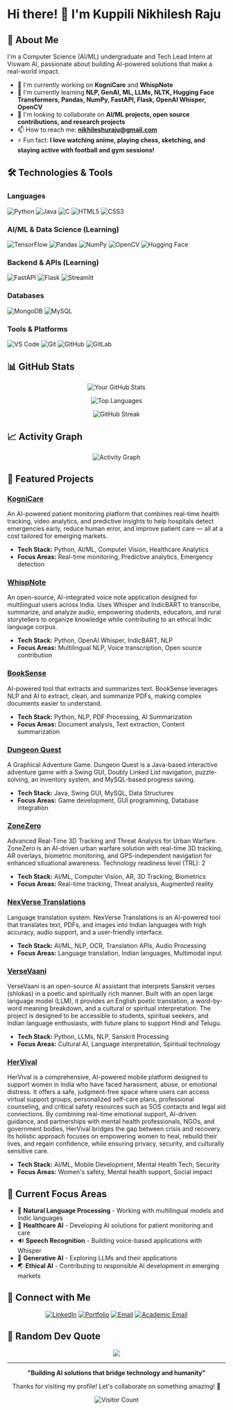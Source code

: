 # Hi there! 👋 I'm Kuppili Nikhilesh Raju

## 🚀 About Me
I'm a Computer Science (AI/ML) undergraduate and Tech Lead Intern at Viswam AI, passionate about building AI-powered solutions that make a real-world impact.

- 🔭 I'm currently working on **KogniCare** and **WhispNote**
- 🌱 I'm currently learning **NLP, GenAI, ML, LLMs, NLTK, Hugging Face Transformers, Pandas, NumPy, FastAPI, Flask, OpenAI Whisper, OpenCV**
- 👯 I'm looking to collaborate on **AI/ML projects, open source contributions, and research projects**
- 📫 How to reach me: **nikhileshuraju@gmail.com**
- ⚡ Fun fact: **I love watching anime, playing chess, sketching, and staying active with football and gym sessions!**

## 🛠️ Technologies & Tools

### Languages
![Python](https://img.shields.io/badge/-Python-3776AB?style=flat-square&logo=python&logoColor=white)
![Java](https://img.shields.io/badge/-Java-007396?style=flat-square&logo=java&logoColor=white)
![C](https://img.shields.io/badge/-C-A8B9CC?style=flat-square&logo=c&logoColor=black)
![HTML5](https://img.shields.io/badge/-HTML5-E34F26?style=flat-square&logo=html5&logoColor=white)
![CSS3](https://img.shields.io/badge/-CSS3-1572B6?style=flat-square&logo=css3&logoColor=white)

### AI/ML & Data Science (Learning)
![TensorFlow](https://img.shields.io/badge/-TensorFlow-FF6F00?style=flat-square&logo=tensorflow&logoColor=white)
![Pandas](https://img.shields.io/badge/-Pandas-150458?style=flat-square&logo=pandas&logoColor=white)
![NumPy](https://img.shields.io/badge/-NumPy-013243?style=flat-square&logo=numpy&logoColor=white)
![OpenCV](https://img.shields.io/badge/-OpenCV-5C3EE8?style=flat-square&logo=opencv&logoColor=white)
![Hugging Face](https://img.shields.io/badge/-🤗%20Hugging%20Face-FFD21E?style=flat-square&logoColor=black)

### Backend & APIs (Learning)
![FastAPI](https://img.shields.io/badge/-FastAPI-009688?style=flat-square&logo=fastapi&logoColor=white)
![Flask](https://img.shields.io/badge/-Flask-000000?style=flat-square&logo=flask&logoColor=white)
![Streamlit](https://img.shields.io/badge/-Streamlit-FF4B4B?style=flat-square&logo=streamlit&logoColor=white)

### Databases
![MongoDB](https://img.shields.io/badge/-MongoDB-47A248?style=flat-square&logo=mongodb&logoColor=white)
![MySQL](https://img.shields.io/badge/-MySQL-4479A1?style=flat-square&logo=mysql&logoColor=white)

### Tools & Platforms
![VS Code](https://img.shields.io/badge/-VS%20Code-007ACC?style=flat-square&logo=visual-studio-code&logoColor=white)
![Git](https://img.shields.io/badge/-Git-F05032?style=flat-square&logo=git&logoColor=white)
![GitHub](https://img.shields.io/badge/-GitHub-181717?style=flat-square&logo=github&logoColor=white)
![GitLab](https://img.shields.io/badge/-GitLab-FC6D26?style=flat-square&logo=gitlab&logoColor=white)

## 📊 GitHub Stats

<div align="center">
  
![Your GitHub Stats](https://github-readme-stats.vercel.app/api?username=nikhilesh9ix&show_icons=true&theme=radical&hide_border=true&count_private=true)

![Top Languages](https://github-readme-stats.vercel.app/api/top-langs/?username=nikhilesh9ix&layout=compact&theme=radical&hide_border=true)

![GitHub Streak](https://github-readme-streak-stats.herokuapp.com/?user=nikhilesh9ix&theme=radical&hide_border=true)

</div>

## 📈 Activity Graph
<div align="center">
  
![Activity Graph](https://github-readme-activity-graph.vercel.app/graph?username=nikhilesh9ix&theme=react-dark&hide_border=true)

</div>

## 🌟 Featured Projects

### [KogniCare](https://github.com/nikhilesh9ix/kognicare)
An AI-powered patient monitoring platform that combines real-time health tracking, video analytics, and predictive insights to help hospitals detect emergencies early, reduce human error, and improve patient care — all at a cost tailored for emerging markets.
- **Tech Stack:** Python, AI/ML, Computer Vision, Healthcare Analytics
- **Focus Areas:** Real-time monitoring, Predictive analytics, Emergency detection

### [WhispNote](https://github.com/nikhilesh9ix/whispnote)
An open-source, AI-integrated voice note application designed for multilingual users across India. Uses Whisper and IndicBART to transcribe, summarize, and analyze audio, empowering students, educators, and rural storytellers to organize knowledge while contributing to an ethical Indic language corpus.
- **Tech Stack:** Python, OpenAI Whisper, IndicBART, NLP
- **Focus Areas:** Multilingual NLP, Voice transcription, Open source contribution

### [BookSense](https://github.com/nikhilesh9ix/booksense)
AI-powered tool that extracts and summarizes text. BookSense leverages NLP and AI to extract, clean, and summarize PDFs, making complex documents easier to understand.
- **Tech Stack:** Python, NLP, PDF Processing, AI Summarization
- **Focus Areas:** Document analysis, Text extraction, Content summarization

### [Dungeon Quest](https://github.com/nikhilesh9ix/dungeon-quest)
A Graphical Adventure Game. Dungeon Quest is a Java-based interactive adventure game with a Swing GUI, Doubly Linked List navigation, puzzle-solving, an inventory system, and MySQL-based progress saving.
- **Tech Stack:** Java, Swing GUI, MySQL, Data Structures
- **Focus Areas:** Game development, GUI programming, Database integration

### [ZoneZero](https://github.com/nikhilesh9ix/zonezero)
Advanced Real-Time 3D Tracking and Threat Analysis for Urban Warfare. ZoneZero is an AI-driven urban warfare solution with real-time 3D tracking, AR overlays, biometric monitoring, and GPS-independent navigation for enhanced situational awareness. Technology readiness level (TRL): 2
- **Tech Stack:** AI/ML, Computer Vision, AR, 3D Tracking, Biometrics
- **Focus Areas:** Real-time tracking, Threat analysis, Augmented reality

### [NexVerse Translations](https://github.com/nikhilesh9ix/nexverse-translations)
Language translation system. NexVerse Translations is an AI-powered tool that translates text, PDFs, and images into Indian languages with high accuracy, audio support, and a user-friendly interface.
- **Tech Stack:** AI/ML, NLP, OCR, Translation APIs, Audio Processing
- **Focus Areas:** Language translation, Indian languages, Multimodal input

### [VerseVaani](https://github.com/nikhilesh9ix/versevaani)
VerseVaani is an open-source AI assistant that interprets Sanskrit verses (shlokas) in a poetic and spiritually rich manner. Built with an open large language model (LLM), it provides an English poetic translation, a word-by-word meaning breakdown, and a cultural or spiritual interpretation. The project is designed to be accessible to students, spiritual seekers, and Indian language enthusiasts, with future plans to support Hindi and Telugu.
- **Tech Stack:** Python, LLMs, NLP, Sanskrit Processing
- **Focus Areas:** Cultural AI, Language interpretation, Spiritual technology

### [HerVival](https://github.com/nikhilesh9ix/hervival)
HerVival is a comprehensive, AI-powered mobile platform designed to support women in India who have faced harassment, abuse, or emotional distress. It offers a safe, judgment-free space where users can access virtual support groups, personalized self-care plans, professional counseling, and critical safety resources such as SOS contacts and legal aid connections. By combining real-time emotional support, AI-driven guidance, and partnerships with mental health professionals, NGOs, and government bodies, HerVival bridges the gap between crisis and recovery. Its holistic approach focuses on empowering women to heal, rebuild their lives, and regain confidence, while ensuring privacy, security, and culturally sensitive care.
- **Tech Stack:** AI/ML, Mobile Development, Mental Health Tech, Security
- **Focus Areas:** Women's safety, Mental health support, Social impact

## 🎯 Current Focus Areas
- 🧠 **Natural Language Processing** - Working with multilingual models and Indic languages
- 🏥 **Healthcare AI** - Developing AI solutions for patient monitoring and care
- 🔊 **Speech Recognition** - Building voice-based applications with Whisper
- 🤖 **Generative AI** - Exploring LLMs and their applications
- 🌏 **Ethical AI** - Contributing to responsible AI development in emerging markets

## 🤝 Connect with Me

<div align="center">

[![LinkedIn](https://img.shields.io/badge/-LinkedIn-0077B5?style=for-the-badge&logo=linkedin&logoColor=white)](https://www.linkedin.com/in/nikhilesh-raju-kuppili-76537927a/)
[![Portfolio](https://img.shields.io/badge/-Portfolio-FF5722?style=for-the-badge&logo=todoist&logoColor=white)](https://nikhileshuraju.wixstudio.com/nikhilesh-portfoli-3)
[![Email](https://img.shields.io/badge/-Email-D14836?style=for-the-badge&logo=gmail&logoColor=white)](mailto:nikhileshuraju@gmail.com)
[![Academic Email](https://img.shields.io/badge/-Academic%20Email-0078D4?style=for-the-badge&logo=microsoft-outlook&logoColor=white)](mailto:23r11a66h7@gcet.edu.in)

</div>

## 💭 Random Dev Quote
<div align="center">

![](https://quotes-github-readme.vercel.app/api?type=horizontal&theme=radical)

</div>

---

<div align="center">

**"Building AI solutions that bridge technology and humanity"**

Thanks for visiting my profile! Let's collaborate on something amazing! 🚀

![Visitor Count](https://profile-counter.glitch.me/nikhilesh9ix/count.svg)

</div>
